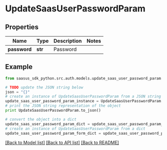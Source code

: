 # UpdateSaasUserPasswordParam


## Properties
Name | Type | Description | Notes
------------ | ------------- | ------------- | -------------
**password** | **str** | Password | 

## Example

```python
from saasus_sdk_python.src.auth.models.update_saas_user_password_param import UpdateSaasUserPasswordParam

# TODO update the JSON string below
json = "{}"
# create an instance of UpdateSaasUserPasswordParam from a JSON string
update_saas_user_password_param_instance = UpdateSaasUserPasswordParam.from_json(json)
# print the JSON string representation of the object
print UpdateSaasUserPasswordParam.to_json()

# convert the object into a dict
update_saas_user_password_param_dict = update_saas_user_password_param_instance.to_dict()
# create an instance of UpdateSaasUserPasswordParam from a dict
update_saas_user_password_param_form_dict = update_saas_user_password_param.from_dict(update_saas_user_password_param_dict)
```
[[Back to Model list]](../README.md#documentation-for-models) [[Back to API list]](../README.md#documentation-for-api-endpoints) [[Back to README]](../README.md)


